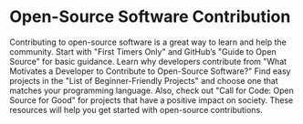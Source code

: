 # Open-Source Software Contribution

Contributing to open-source software is a great way to learn and help the community. Start with "First Timers Only" and GitHub’s "Guide to Open Source" for basic guidance. Learn why developers contribute from "What Motivates a Developer to Contribute to Open-Source Software?" Find easy projects in the "List of Beginner-Friendly Projects" and choose one that matches your programming language. Also, check out "Call for Code: Open Source for Good" for projects that have a positive impact on society. These resources will help you get started with open-source contributions.
